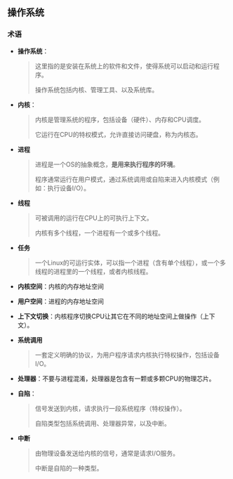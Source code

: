 ## 操作系统



### 术语

- **操作系统**：

  > 这里指的是安装在系统上的软件和文件，使得系统可以启动和运行程序。
  >
  > 操作系统包括内核、管理工具、以及系统库。

- **内核**：

  > 内核是管理系统的程序，包括设备（硬件）、内存和CPU调度。
  >
  > 它运行在CPU的特权模式，允许直接访问硬盘，称为内核态。

- **进程**

  > 进程是一个OS的抽象概念，**是用来执行程序的环境**。
  >
  > 程序通常运行在用户模式，通过系统调用或自陷来进入内核模式（例如：执行设备I/O）。

- **线程**

  > 可被调用的运行在CPU上的可执行上下文。
  >
  > 内核有多个线程，一个进程有一个或多个线程。

- **任务**

  > 一个Linux的可运行实体，可以指一个进程（含有单个线程），或一个多线程的进程里的一个线程，或者内核线程。

- **内核空间**：内核的内存地址空间

- **用户空间**：进程的内存地址空间

- **上下文切换**：内核程序切换CPU让其它在不同的地址空间上做操作（上下文）。

- **系统调用**

  > 一套定义明确的协议，为用户程序请求内核执行特权操作，包括设备I/O。

- **处理器**：不要与进程混淆，处理器是包含有一颗或多颗CPU的物理芯片。

- **自陷**：

  > 信号发送到内核，请求执行一段系统程序（特权操作）。
  >
  > 自陷类型包括系统调用、处理器异常，以及中断。

- **中断**

  > 由物理设备发送给内核的信号，通常是请求I/O服务。
  >
  > 中断是自陷的一种类型。

